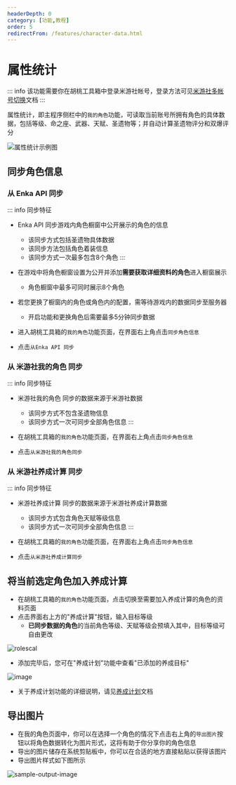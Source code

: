 ```yaml
---
headerDepth: 0
category: [功能,教程]
order: 5
redirectFrom: /features/character-data.html
---
```


# 属性统计  

::: info
该功能需要你在胡桃工具箱中登录米游社帐号，登录方法可见[米游社多帐号切换](mhy-account-switch.md)文档
:::

属性统计，即主程序侧栏中的`我的角色`功能，可读取当前账号所拥有角色的具体数据，包括等级、命之座、武器、天赋、圣遗物等；并自动计算圣遗物评分和双爆评分  
      
![属性统计示例图](https://img.alicdn.com/imgextra/i3/1797064093/O1CN016ZFB021g6du6Xvrbv_!!1797064093.png)  

## 同步角色信息
### 从 Enka API 同步  

::: info 同步特征
- Enka API 同步游戏内角色橱窗中公开展示的角色的信息
  - 该同步方式包括圣遗物具体数据
  - 该同步方法包括角色着装信息
  - 该同步方式一次最多包含8个角色
:::  
    
- 在游戏中将角色橱窗设置为公开并添加**需要获取详细资料的角色**进入橱窗展示
  - 角色橱窗中最多可同时展示8个角色
- 若您更换了橱窗内的角色或角色内的配置，需等待游戏内的数据同步至服务器
  - 开启功能和更换角色后需要最多5分钟同步数据
- 进入胡桃工具箱的`我的角色`功能页面，在界面右上角点击`同步角色信息`
- 点击`从Enka API 同步` 
      
### 从 米游社我的角色 同步   
::: info 同步特征
- 米游社我的角色 同步的数据来源于米游社数据
  - 该同步方式不包含圣遗物信息
  - 该同步方式一次可同步全部角色信息
:::

- 在胡桃工具箱的`我的角色`功能页面，在界面右上角点击`同步角色信息`
- 点击`从米游社我的角色同步`
     
 ### 从 米游社养成计算 同步   
::: info 同步特征
- 米游社养成计算 同步的数据来源于米游社养成计算数据
  - 该同步方式包含角色天赋等级信息
  - 该同步方式一次可同步全部角色信息
  :::

- 在胡桃工具箱的`我的角色`功能页面，在界面右上角点击`同步角色信息`
- 点击`从米游社养成计算同步`
    
## 将当前选定角色加入养成计算   
  
- 在胡桃工具箱的`我的角色`功能页面，点击切换至需要加入养成计算的角色的资料页面
- 点击界面右上方的"养成计算"按钮，输入目标等级
  - **已同步数据的角色**的当前角色等级、天赋等级会预填入其中，目标等级可自由更改
   
![rolescal](https://img.alicdn.com/imgextra/i2/1797064093/O1CN01Ju0wyK1g6du2L9Kw0_!!1797064093.png)  
  
 - 添加完毕后，您可在"养成计划"功能中查看"已添加的养成目标"  
   
![image](https://img.alicdn.com/imgextra/i4/1797064093/O1CN01DgRS5n1g6du0Do41z_!!1797064093.png)  
   
 - 关于养成计划功能的详细说明，请见[养成计划](develop-plan.md)文档
  
## 导出图片
- 在我的角色页面中，你可以在选择一个角色的情况下点击右上角的`导出图片`按钮以将角色数据转化为图片形式，这将有助于你分享你的角色信息
- 导出的图片储存在系统剪贴板中，你可以在合适的地方直接粘贴以获得该图片
- 导出图片样式如下图所示

![sample-output-image](https://img.alicdn.com/imgextra/i3/1797064093/O1CN01ah7JlQ1g6du4WrI0A_!!1797064093.png)
